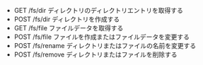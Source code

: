 - GET /fs/dir ディレクトリのディレクトリエントリを取得する
- POST /fs/dir ディレクトリを作成する
- GET /fs/file ファイルデータを取得する
- POST /fs/file ファイルを作成またはファイルデータを変更する
- POST /fs/rename ディレクトリまたはファイルの名前を変更する
- POST /fs/remove ディレクトリまたはファイルを削除する
